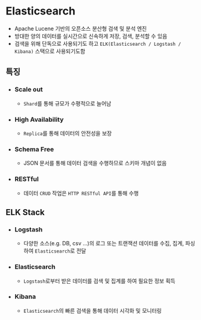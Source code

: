 # Elasticsearch
- Apache Lucene 기반의 오픈소스 분산형 검색 및 분석 엔진
- 방대한 양의 데이터를 실시간으로 신속하게 저장, 검색, 분석할 수 있음
- 검색을 위해 단독으로 사용되기도 하고 `ELK(Elasticsearch / Logstash / Kibana)` 스택으로 사용되기도함

## 특징
- ### Scale out
    - `Shard`를 통해 규모가 수평적으로 늘어남
- ### High Availability
    - `Replica`를 통해 데이터의 안전성을 보장
- ### Schema Free
    - JSON 문서를 통해 데이터 검색을 수행하므로 스키마 개념이 없음
- ### RESTful
    - 데이터 `CRUD` 작업은 `HTTP RESTful API`를 통해 수행

## ELK Stack
- ### Logstash
    - 다양한 소스(e.g. DB, csv ...)의 로그 또는 트랜잭션 데이터를 수집, 집계, 파싱하여 `Elasticsearch`로 전달
- ### Elasticsearch
    - `Logstash`로부터 받은 데이터를 검색 및 집계를 하여 필요한 정보 획득
- ### Kibana
    - `Elasticsearch`의 빠른 검색을 통해 데이터 시각화 및 모니터링